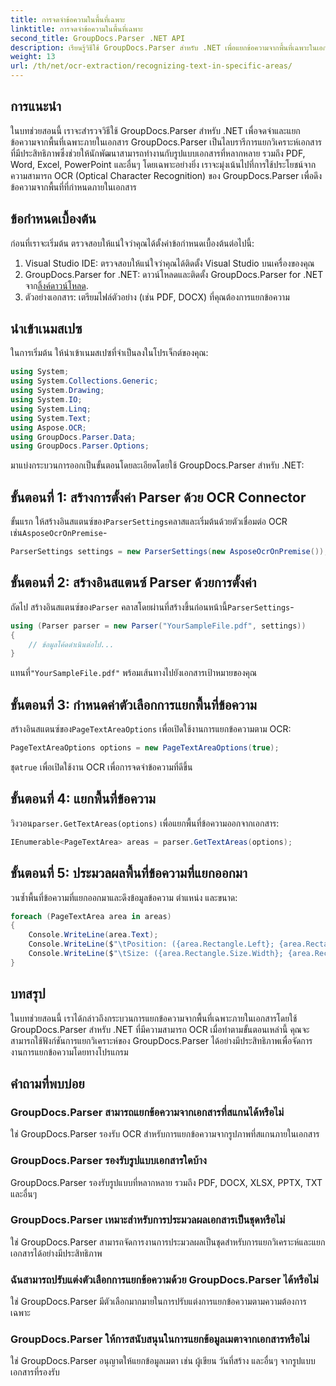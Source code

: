 ```yaml
---
title: การจดจำข้อความในพื้นที่เฉพาะ
linktitle: การจดจำข้อความในพื้นที่เฉพาะ
second_title: GroupDocs.Parser .NET API
description: เรียนรู้วิธีใช้ GroupDocs.Parser สำหรับ .NET เพื่อแยกข้อความจากพื้นที่เฉพาะในเอกสารที่มีความสามารถ OCR
weight: 13
url: /th/net/ocr-extraction/recognizing-text-in-specific-areas/
---
```

## การแนะนำ
ในบทช่วยสอนนี้ เราจะสำรวจวิธีใช้ GroupDocs.Parser สำหรับ .NET เพื่อจดจำและแยกข้อความจากพื้นที่เฉพาะภายในเอกสาร GroupDocs.Parser เป็นไลบรารีการแยกวิเคราะห์เอกสารที่มีประสิทธิภาพซึ่งช่วยให้นักพัฒนาสามารถทำงานกับรูปแบบเอกสารที่หลากหลาย รวมถึง PDF, Word, Excel, PowerPoint และอื่นๆ โดยเฉพาะอย่างยิ่ง เราจะมุ่งเน้นไปที่การใช้ประโยชน์จากความสามารถ OCR (Optical Character Recognition) ของ GroupDocs.Parser เพื่อดึงข้อความจากพื้นที่ที่กำหนดภายในเอกสาร
## ข้อกำหนดเบื้องต้น
ก่อนที่เราจะเริ่มต้น ตรวจสอบให้แน่ใจว่าคุณได้ตั้งค่าข้อกำหนดเบื้องต้นต่อไปนี้:
1. Visual Studio IDE: ตรวจสอบให้แน่ใจว่าคุณได้ติดตั้ง Visual Studio บนเครื่องของคุณ
2.  GroupDocs.Parser for .NET: ดาวน์โหลดและติดตั้ง GroupDocs.Parser for .NET จาก[ลิ้งค์ดาวน์โหลด](https://releases.groupdocs.com/parser/net/).
3. ตัวอย่างเอกสาร: เตรียมไฟล์ตัวอย่าง (เช่น PDF, DOCX) ที่คุณต้องการแยกข้อความ

## นำเข้าเนมสเปซ
ในการเริ่มต้น ให้นำเข้าเนมสเปซที่จำเป็นลงในโปรเจ็กต์ของคุณ:
```csharp
using System;
using System.Collections.Generic;
using System.Drawing;
using System.IO;
using System.Linq;
using System.Text;
using Aspose.OCR;
using GroupDocs.Parser.Data;
using GroupDocs.Parser.Options;
```

มาแบ่งกระบวนการออกเป็นขั้นตอนโดยละเอียดโดยใช้ GroupDocs.Parser สำหรับ .NET:
## ขั้นตอนที่ 1: สร้างการตั้งค่า Parser ด้วย OCR Connector
 ขั้นแรก ให้สร้างอินสแตนซ์ของ`ParserSettings`คลาสและเริ่มต้นด้วยตัวเชื่อมต่อ OCR เช่น`AsposeOcrOnPremise`-
```csharp
ParserSettings settings = new ParserSettings(new AsposeOcrOnPremise());
```
## ขั้นตอนที่ 2: สร้างอินสแตนซ์ Parser ด้วยการตั้งค่า
 ถัดไป สร้างอินสแตนซ์ของ`Parser` คลาสโดยผ่านที่สร้างขึ้นก่อนหน้านี้`ParserSettings`-
```csharp
using (Parser parser = new Parser("YourSampleFile.pdf", settings))
{
    // ข้อมูลโค้ดดำเนินต่อไป...
}
```
 แทนที่`"YourSampleFile.pdf"` พร้อมเส้นทางไปยังเอกสารเป้าหมายของคุณ
## ขั้นตอนที่ 3: กำหนดค่าตัวเลือกการแยกพื้นที่ข้อความ
 สร้างอินสแตนซ์ของ`PageTextAreaOptions` เพื่อเปิดใช้งานการแยกข้อความตาม OCR:
```csharp
PageTextAreaOptions options = new PageTextAreaOptions(true);
```
 ชุด`true` เพื่อเปิดใช้งาน OCR เพื่อการจดจำข้อความที่ดีขึ้น
## ขั้นตอนที่ 4: แยกพื้นที่ข้อความ
 วิงวอน`parser.GetTextAreas(options)` เพื่อแยกพื้นที่ข้อความออกจากเอกสาร:
```csharp
IEnumerable<PageTextArea> areas = parser.GetTextAreas(options);
```
## ขั้นตอนที่ 5: ประมวลผลพื้นที่ข้อความที่แยกออกมา
วนซ้ำพื้นที่ข้อความที่แยกออกมาและดึงข้อมูลข้อความ ตำแหน่ง และขนาด:
```csharp
foreach (PageTextArea area in areas)
{
    Console.WriteLine(area.Text);
    Console.WriteLine($"\tPosition: ({area.Rectangle.Left}; {area.Rectangle.Top})");
    Console.WriteLine($"\tSize: ({area.Rectangle.Size.Width}; {area.Rectangle.Size.Height})");
}
```

## บทสรุป
ในบทช่วยสอนนี้ เราได้กล่าวถึงกระบวนการแยกข้อความจากพื้นที่เฉพาะภายในเอกสารโดยใช้ GroupDocs.Parser สำหรับ .NET ที่มีความสามารถ OCR เมื่อทำตามขั้นตอนเหล่านี้ คุณจะสามารถใช้ฟังก์ชันการแยกวิเคราะห์ของ GroupDocs.Parser ได้อย่างมีประสิทธิภาพเพื่อจัดการงานการแยกข้อความโดยทางโปรแกรม

## คำถามที่พบบ่อย
### GroupDocs.Parser สามารถแยกข้อความจากเอกสารที่สแกนได้หรือไม่
ใช่ GroupDocs.Parser รองรับ OCR สำหรับการแยกข้อความจากรูปภาพที่สแกนภายในเอกสาร
### GroupDocs.Parser รองรับรูปแบบเอกสารใดบ้าง
GroupDocs.Parser รองรับรูปแบบที่หลากหลาย รวมถึง PDF, DOCX, XLSX, PPTX, TXT และอื่นๆ
### GroupDocs.Parser เหมาะสำหรับการประมวลผลเอกสารเป็นชุดหรือไม่
ใช่ GroupDocs.Parser สามารถจัดการงานการประมวลผลเป็นชุดสำหรับการแยกวิเคราะห์และแยกเอกสารได้อย่างมีประสิทธิภาพ
### ฉันสามารถปรับแต่งตัวเลือกการแยกข้อความด้วย GroupDocs.Parser ได้หรือไม่
ใช่ GroupDocs.Parser มีตัวเลือกมากมายในการปรับแต่งการแยกข้อความตามความต้องการเฉพาะ
### GroupDocs.Parser ให้การสนับสนุนในการแยกข้อมูลเมตาจากเอกสารหรือไม่
ใช่ GroupDocs.Parser อนุญาตให้แยกข้อมูลเมตา เช่น ผู้เขียน วันที่สร้าง และอื่นๆ จากรูปแบบเอกสารที่รองรับ